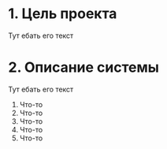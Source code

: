 # 1. Цель проекта
Тут ебать его текст
# 2. Описание системы
Тут ебать его текст
1. Что-то
2. Что-то
3. Что-то
4. Что-то
5. Что-то
